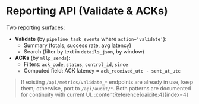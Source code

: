# Reporting API (Validate & ACKs)

Two reporting surfaces:

- **Validate** (by `pipeline_task_events` where `action='validate'`):
  - Summary (totals, success rate, avg latency)
  - Search (filter by text in `details_json`, by window)
- **ACKs** (by `mllp_sends`):
  - Filters: `ack_code`, `status`, `control_id`, `since`
  - Computed field: ACK latency = `ack_received_utc - sent_at_utc`

> If existing `/api/metrics/validate_*` endpoints are already in use, keep them; otherwise, port to `/api/audit/*`. Both patterns are documented for continuity with current UI. :contentReference[oaicite:4]{index=4}
